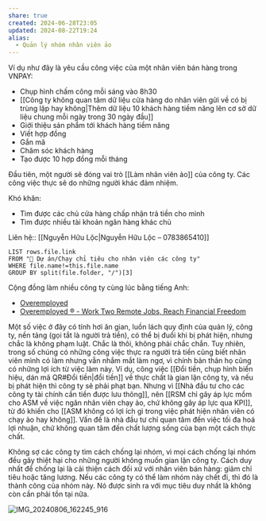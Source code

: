 ```yaml
---
share: true
created: 2024-06-28T23:05
updated: 2024-08-22T19:24
alias:
  - Quản lý nhóm nhân viên ảo
---
```

Ví dụ như đây là yêu cầu công việc của một nhân viên bán hàng trong VNPAY:
- Chụp hình chấm công mỗi sáng vào 8h30
- [[Công ty không quan tâm dữ liệu cửa hàng do nhân viên gửi về có bị trùng lặp hay không|Thêm dữ liệu 10 khách hàng tiềm năng lên cơ sở dữ liệu chung mỗi ngày trong 30 ngày đầu]]
- Giới thiệu sản phẩm tới khách hàng tiềm năng
- Viết hợp đồng
- Gắn mã
- Chăm sóc khách hàng
- Tạo được 10 hợp đồng mỗi tháng

Đầu tiên, một người sẽ đóng vai trò [[Làm nhân viên ảo]] của công ty. Các công việc thực sẽ do những người khác đảm nhiệm.

Khó khăn:
- Tìm được các chủ cửa hàng chấp nhận trả tiền cho mình
- Tìm được nhiều tài khoản ngân hàng khác chủ

Liên hệ:: [[Nguyễn Hữu Lộc|Nguyễn Hữu Lộc – 0783865410]]

```dataview
LIST rows.file.link
FROM "📐 Dự án/Chạy chỉ tiêu cho nhân viên các công ty" 
WHERE file.name!=this.file.name
GROUP BY split(file.folder, "/")[3]
```

Cộng đồng làm nhiều công ty cùng lúc bằng tiếng Anh:
- [Overemployed](https://www.reddit.com/r/overemployed/)
- [Overemployed ® - Work Two Remote Jobs, Reach Financial Freedom](https://overemployed.com/ "Overemployed ® - Work Two Remote Jobs, Reach Financial Freedom")




Một số việc ở đây có tính hơi ăn gian, luồn lách quy định của quản lý, công ty, nền tảng (gọi tắt là người trả tiền), có thể bị đuổi khi bị phát hiện, nhưng chắc là không phạm luật. Chắc là thôi, không phải chắc chắn. Tuy nhiên, trong số chúng có những công việc thực ra người trả tiền cũng biết nhân viên mình có làm nhưng vẫn nhắm mắt làm ngơ, vì chính bản thân họ cũng có những lợi ích từ việc làm này. Ví dụ, công việc [[Đổi tiền, chụp hình biển hiệu, dán mã QR#Đổi tiền|đổi tiền]] về thực chất là gian lận công ty, và nếu bị phát hiện thì công ty sẽ phải phạt bạn. Nhưng vì [[Nhà đầu tư cho các công ty tài chính cần tiền được lưu thông]], nên [[RSM chỉ gây áp lực mồm cho ASM về việc ngăn nhân viên chạy ảo, chứ không gây áp lực qua KPI]], từ đó khiến cho [[ASM không có lợi ích gì trong việc phát hiện nhân viên có chạy ảo hay không]]. Vấn đề là nhà đầu tư chỉ quan tâm đến việc tối đa hoá lợi nhuận, chứ không quan tâm đến chất lượng sống của bạn một cách thực chất.

Không sợ các công ty tìm cách chống lại nhóm, vì mọi cách chống lại nhóm đều gây thiệt hại cho những người không muốn gian lận công ty. Cách duy nhất để chống lại là cải thiện cách đối xử với nhân viên bán hàng: giảm chỉ tiêu hoặc tăng lương. Nếu các công ty có thể làm nhóm này chết đi, thì đó là thành công của nhóm này. Nó được sinh ra với mục tiêu duy nhất là không còn cần phải tồn tại nữa.

![IMG_20240806_162245_916](_res/IMG_20240806_162245_916.jpg)